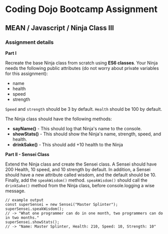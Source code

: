 # Coding Dojo Bootcamp Assignment
## MEAN / Javascript / Ninja Class III

### Assignment details

**Part I**

Recreate the base Ninja class from scratch using **ES6 classes**. Your Ninja needs the following public attributes (do not worry about private variables for this assignment):

* name
* health
* speed
* strength


`Speed` and `strength` should be 3 by default. `Health` should be 100 by default.

The Ninja class should have the following methods:

* **sayName()** - This should log that Ninja's name to the console.
* **showStats()** - This should show the Ninja's name, strength, speed, and health.
* **drinkSake()** - This should add +10 health to the Ninja


**Part II - Sensei Class**

Extend the Ninja class and create the Sensei class. A Sensei should have 200 Health, 10 speed, and 10 strength by default. In addition, a Sensei should have a new attribute called wisdom, and the default should be 10. Finally, add the `speakWisdom()` method. `speakWisdom()` should call the `drinkSake()` method from the Ninja class, before console.logging a wise message.
```
// example output
const superSensei = new Sensei("Master Splinter");
superSensei.speakWisdom();
// -> "What one programmer can do in one month, two programmers can do in two months."
superSensei.showStats();
// -> "Name: Master Splinter, Health: 210, Speed: 10, Strength: 10"
```
